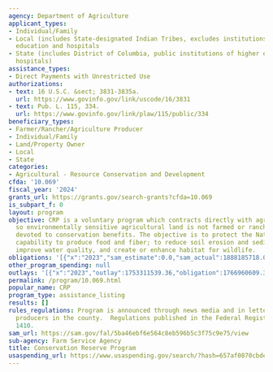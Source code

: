 ```yaml
---
agency: Department of Agriculture
applicant_types:
- Individual/Family
- Local (includes State-designated Indian Tribes, excludes institutions of higher
  education and hospitals
- State (includes District of Columbia, public institutions of higher education and
  hospitals)
assistance_types:
- Direct Payments with Unrestricted Use
authorizations:
- text: 16 U.S.C. &sect; 3831-3835a.
  url: https://www.govinfo.gov/link/uscode/16/3831
- text: Pub. L. 115, 334.
  url: https://www.govinfo.gov/link/plaw/115/public/334
beneficiary_types:
- Farmer/Rancher/Agriculture Producer
- Individual/Family
- Land/Property Owner
- Local
- State
categories:
- Agricultural - Resource Conservation and Development
cfda: '10.069'
fiscal_year: '2024'
grants_url: https://grants.gov/search-grants?cfda=10.069
is_subpart_f: 0
layout: program
objective: CRP is a voluntary program which contracts directly with agricultural producers
  so environmentally sensitive agricultural land is not farmed or ranched but instead
  devoted to conservation benefits. The objective is to protect the Nation's long-term
  capability to produce food and fiber; to reduce soil erosion and sedimentation,
  improve water quality, and create or enhance habitat for wildlife.
obligations: '[{"x":"2023","sam_estimate":0.0,"sam_actual":1888185718.0,"usa_spending_actual":1778148922.92},{"x":"2024","sam_estimate":0.0,"sam_actual":1899892380.0,"usa_spending_actual":1846110858.65},{"x":"2025","sam_estimate":0.0,"sam_actual":1915995000.0,"usa_spending_actual":13419594.94}]'
other_program_spending: null
outlays: '[{"x":"2023","outlay":1753311539.36,"obligation":1766960609.37},{"x":"2024","outlay":1787321168.11,"obligation":1843984295.22},{"x":"2025","outlay":0.0,"obligation":13419594.94}]'
permalink: /program/10.069.html
popular_name: CRP
program_type: assistance_listing
results: []
rules_regulations: Program is announced through news media and in letters to agricultural
  producers in the county.  Regulations published in the Federal Register, 7 CFR Part
  1410.
sam_url: https://sam.gov/fal/5ba46ebf6e564c8eb596b5c3f75c9e75/view
sub-agency: Farm Service Agency
title: Conservation Reserve Program
usaspending_url: https://www.usaspending.gov/search/?hash=657af0870cbdea1e3c0732274c12dabd
---
```

